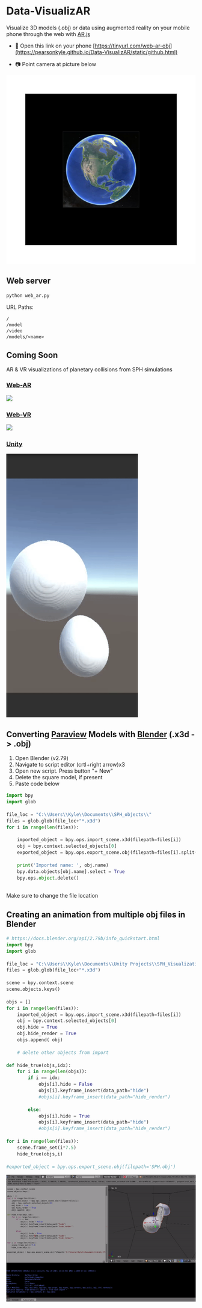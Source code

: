 # Data-VisualizAR
Visualize 3D models (.obj) or data using augmented reality on your mobile phone through the web with [AR.js](https://github.com/jeromeetienne/AR.js)

- :iphone: Open this link on your phone [https://tinyurl.com/web-ar-obj](https://pearsonkyle.github.io/Data-VisualizAR/static/github.html)

- :camera: Point camera at picture below 

![](static/patterns/pattern-earth.png)

## Web server
```python 
python web_ar.py
``` 

URL Paths: 
```
/
/model
/video
/models/<name>
```

## Coming Soon
AR & VR visualizations of planetary collisions from SPH simulations 

### [Web-AR](https://github.com/jeromeetienne/AR.js)

![](static/videos/sph_visualization.gif)

### [Web-VR](https://aframe.io/)
![](static/videos/sph_web_vr.gif)

### [Unity](https://unity.com/)
![](static/videos/unity_sph.gif)

## Converting [Paraview](https://www.paraview.org/) Models with [Blender](https://www.blender.org/) (.x3d -> .obj)

1. Open Blender (v2.79)
2. Navigate to script editor (crtl+right arrow)x3
3. Open new script. Press button "+ New"
4. Delete the square model, if present
5. Paste code below 
```python
import bpy
import glob 

file_loc = "C:\\Users\\Kyle\\Documents\\SPH_objects\\"
files = glob.glob(file_loc+"*.x3d")
for i in range(len(files)):

    imported_object = bpy.ops.import_scene.x3d(filepath=files[i])
    obj = bpy.context.selected_objects[0]
    exported_object = bpy.ops.export_scene.obj(filepath=files[i].split('.x3d')[0]+'.obj')

    print('Imported name: ', obj.name)
    bpy.data.objects[obj.name].select = True   
    bpy.ops.object.delete()
    
```
Make sure to change the file location

## Creating an animation from multiple obj files in Blender 
```python
# https://docs.blender.org/api/2.79b/info_quickstart.html
import bpy
import glob 

file_loc = "C:\\Users\\Kyle\\Documents\\Unity Projects\\SPH_Visualization\\Assets\\Python\\Data-VisualizAR\\static\\models\\"
files = glob.glob(file_loc+"*.x3d")

scene = bpy.context.scene
scene.objects.keys()

objs = [] 
for i in range(len(files)):
    imported_object = bpy.ops.import_scene.x3d(filepath=files[i])
    obj = bpy.context.selected_objects[0]
    obj.hide = True
    obj.hide_render = True
    objs.append( obj)

    # delete other objects from import 

def hide_true(objs,idx):
    for i in range(len(objs)):
        if i == idx:
            objs[i].hide = False
            objs[i].keyframe_insert(data_path="hide")
            #objs[i].keyframe_insert(data_path="hide_render")

        else:
            objs[i].hide = True
            objs[i].keyframe_insert(data_path="hide")
            #objs[i].keyframe_insert(data_path="hide_render")

for i in range(len(files)):
    scene.frame_set(i*7.5)    
    hide_true(objs,i)

#exported_object = bpy.ops.export_scene.obj(filepath='SPH.obj')
```

![](static/videos/blender_anim.gif)